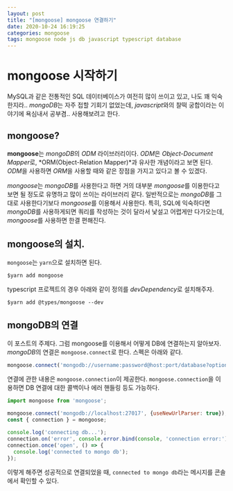 ```yaml
---
layout: post
title: "[mongoose] mongoose 연결하기"
date: 2020-10-24 16:19:25
categories: mongoose
tags: mongoose node js db javascript typescript database
---
```


# mongoose 시작하기

MySQL과 같은 전통적인 SQL 데이터베이스가 여전히 많이 쓰이고 있고, 나도 꽤 익숙한지라..
*mongoDB*는 자주 접할 기회기 없었는데, *javascript*와의 찰떡 궁합이라는 이야기에 욕심내서 공부겸.. 사용해보려고 한다.

## mongoose?
**mongoose**는 *mongoDB*의 *ODM* 라이브러리이다. *ODM*은 *Object-Document Mapper*로, *ORM(Object-Relation Mapper)*과 유사한 개념이라고 보면 된다.
*ODM*을 사용하면 *ORM*을 사용할 때와 같은 장점을 가지고 있다고 볼 수 있겠다.

*mongoose*는 *mongoDB*를 사용한다고 하면 거의 대부분 *mongoose*를 이용한다고 보면 될 정도로 유명하고 많이 쓰이는 라이브러리 같다.
일반적으로는 *mongoDB*를 그대로 사용한다기보다 *mongoose*를 이용해서 사용한다.
특히, SQL에 익숙하다면 *mongoDB*를 사용하게되면 쿼리를 작성하는 것이 달라서 낯설고 어렵게만 다가오는데, *mongoose*를 사용하면 한결 편해진다.

## mongoose의 설치.

`mongoose`는 `yarn`으로 설치하면 된다.

```shell
$yarn add mongoose
```

typescript 프로젝트의 경우 아래와 같이 정의를 *devDependency*로 설치해주자.

```shell
$yarn add @types/mongoose --dev
```

## mongoDB의 연결 
이 포스트의 주제다. 그럼 mongoose를 이용해서 어떻게 DB에 연결하는지 알아보자.
*mongoDB*의 연결은 `mongoose.connect`로 한다.
스펙은 아래와 같다.

```javascript
mongoose.connect('mongodb://username:password@host:port/database?options...', {useNewUrlParser: true});
```

연결에 관한 내용은 `mongoose.connection`이 제공한다. `mongoose.connection`을 이용하면 DB 연결에 대한 콜백이나 에러 핸들링 등도 가능하다.

```javascript
import mongoose from 'mongoose';

mongoose.connect('mongodb://localhost:27017', {useNewUrlParser: true});
const { connection } = mongoose;

console.log('connecting db...');
connection.on('error', console.error.bind(console, 'connection error:'));
connection.once('open', () => {
  console.log('connected to mongo db');
});
```

이렇게 해주면 성공적으로 연결되었을 때, `connected to mongo db`라는 메시지를 콘솔에서 확인할 수 있다.

